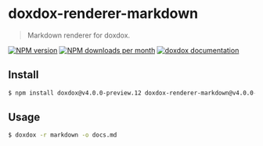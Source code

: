 # doxdox-renderer-markdown

> Markdown renderer for doxdox.

[![NPM version](https://img.shields.io/npm/v/doxdox-renderer-markdown?style=flat-square)](https://www.npmjs.org/package/doxdox-renderer-markdown)
[![NPM downloads per month](https://img.shields.io/npm/dm/doxdox-renderer-markdown?style=flat-square)](https://www.npmjs.org/package/doxdox-renderer-markdown)
[![doxdox documentation](https://img.shields.io/badge/doxdox-documentation-%23E85E95?style=flat-square)](https://doxdox.org)

## Install

```bash
$ npm install doxdox@v4.0.0-preview.12 doxdox-renderer-markdown@v4.0.0-preview.12 --save-dev
```

## Usage

```bash
$ doxdox -r markdown -o docs.md
```

